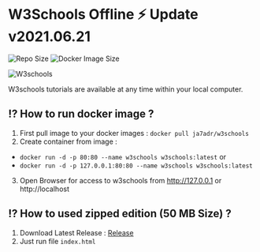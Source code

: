 # W3Schools Offline ⚡️  Update v2021.06.21

![Repo Size](https://img.shields.io/github/repo-size/ja7adr/W3Schools) ![Docker Image Size](https://img.shields.io/docker/image-size/ja7adr/w3schools?style=flat-square)

![W3schools](https://www.w3schools.com/images/w3schoolscom_gray.gif)

W3schools tutorials are available at any time within your local computer.

## ⁉️ How to run docker image ?

1. First pull image to your docker images : `docker pull ja7adr/w3schools`
2. Create container from image : 

- `docker run -d -p 80:80 --name w3schools w3schools:latest`
or
- `docker run -d -p 127.0.0.1:80:80 --name w3schools w3schools:latest`

3. Open Browser for access to w3schools from http://127.0.0.1 or http://localhost

## ⁉️ How to used zipped edition (50 MB Size) ?

1. Download Latest Release : [Release](https://github.com/Ja7adR/W3Schools/releases)
2. Just run file `index.html`
